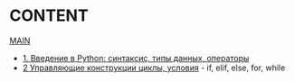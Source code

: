 # CONTENT
[MAIN](../README.md)
- [1. Введение в Python: синтаксис, типы данных, операторы](./1%20Введение%20в%20Python.md)
- [2 Управляющие конструкции циклы, условия](./2%20Управляющие%20конструкции%20циклы,%20условия.md) - if, elif, else, for, while